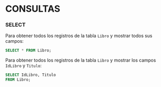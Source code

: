 # CONSULTAS

### SELECT
Para obtener todos los registros de la tabla `Libro` y mostrar todos sus campos:
``` SQL
SELECT * FROM Libro;
```
Para obtener todos los registros de la tabla `Libro` y mostrar los campos `IdLibro` y `Titulo`:
``` SQL
SELECT IdLibro, Titulo
FROM Libro;
```
